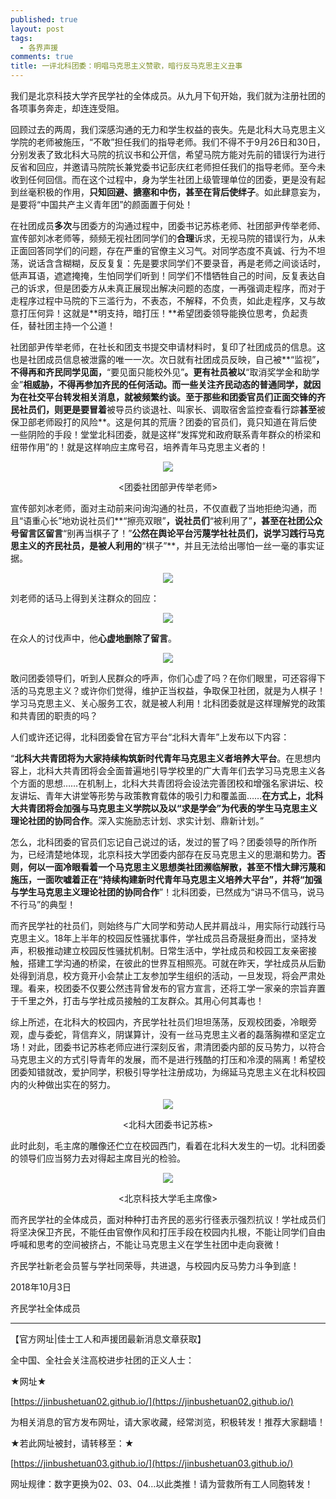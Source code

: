 ```yaml
---
published: true
layout: post
tags:
  - 各界声援
comments: true
title: 一评北科团委：明唱马克思主义赞歌，暗行反马克思主义丑事
---
```


我们是北京科技大学齐民学社的全体成员。从九月下旬开始，我们就为注册社团的各项事务奔走，却连连受阻。

 

回顾过去的两周，我们深感沟通的无力和学生权益的丧失。先是北科大马克思主义学院的老师被施压，“不敢”担任我们的指导老师。我们不得不于9月26日和30日，分别发表了致北科大马院的抗议书和公开信，希望马院方能对先前的错误行为进行反省和回应，并邀请马院院长兼党委书记彭庆红老师担任我们的指导老师。至今未收到任何回信。而在这个过程中，身为学生社团上级管理单位的团委，更是没有起到丝毫积极的作用，**只知回避、搪塞和中伤，甚至在背后使绊子**。如此肆意妄为，是要将“中国共产主义青年团”的颜面置于何处！

 

在社团成员**多次**与团委方的沟通过程中，团委书记苏栋老师、社团部尹传举老师、宣传部刘冰老师等，频频无视社团同学们的**合理**诉求，无视马院的错误行为，从未正面回答同学们的问题，存在严重的官僚主义习气。对同学态度不真诚、行为不坦荡，说话含含糊糊，反反复复：先是要求同学们不要录音，再是老师之间谈话时，低声耳语，遮遮掩掩，生怕同学们听到！同学们不惜牺牲自己的时间，反复表达自己的诉求，但是团委方从未真正展现出解决问题的态度，一再强调走程序，而对于走程序过程中马院的下三滥行为，不表态，不解释，不负责，如此走程序，又与故意打压何异！这就是**明支持，暗打压！**希望团委领导能换位思考，负起责任，替社团主持一个公道！

 

社团部尹传举老师，在社长和团支书提交申请材料时，复印了社团成员的信息。这也是社团成员信息被泄露的唯一一次。次日就有社团成员反映，自己被**“监视”**，不得再和齐民同学见面，**“要见面只能校外见”**。更有社员被以**“取消奖学金和助学金”**相威胁，不得再参加齐民的任何活动。而一些关注齐民动态的普通同学，**就因为在社交平台转发相关消息，就被频繁约谈**。至于那些和团委官员们正面交锋的齐民社员们，则更是要冒着**被导员约谈退社、叫家长、调取宿舍监控查看行踪**甚至**被保卫部老师殴打的风险**。这是何其的荒唐？团委的官员们，竟只知道在背后使一些阴险的手段！堂堂北科团委，就是这样“发挥党和政府联系青年群众的桥梁和纽带作用”的！就是这样响应主席号召，培养青年马克思主义者的！


<p align="center"> <img src="https://api.superbed.cn/pic/5bb45e699dc6d66ebf8955d0"> </p>

<p align="center"> <团委社团部尹传举老师> </p>




宣传部刘冰老师，面对主动前来问询沟通的社员，不仅直截了当地拒绝沟通，而且“语重心长”地劝说社员们**“擦亮双眼”**，说社员们**“被利用了”**，甚至在社团公众号留言区留言**“别再当棋子了！”**公然在舆论平台污蔑学社社员们，说学习践行马克思主义的齐民社员，是被人利用的**“棋子”**，并且无法给出哪怕一丝一毫的事实证据。

<p align="center"> <img src="https://api.superbed.cn/pic/5bb4600e9dc6d66ebf8955d2"> </p>



刘老师的话马上得到关注群众的回应：

<p align="center"> <img src="https://api.superbed.cn/pic/5bb460579dc6d66ebf8955d5"> </p>



在众人的讨伐声中，他**心虚地删除了留言**。

<p align="center"> <img src="https://api.superbed.cn/pic/5bb460879dc6d66ebf8955d6"> </p>


敢问团委领导们，听到人民群众的呼声，你们心虚了吗？在你们眼里，可还容得下活的马克思主义？或许你们觉得，维护正当权益，争取保卫社团，就是为人棋子！学习马克思主义、关心服务工农，就是被人利用！北科团委就是这样理解党的政策和共青团的职责的吗？

 

人们或许还记得，北科团委曾在官方平台“北科大青年”上发布以下内容：

 

“**北科大共青团将为大家持续构筑新时代青年马克思主义者培养大平台**。在思想内容上，北科大共青团将会全面普遍地引导学校里的广大青年们去学习马克思主义各个方面的思想……在机制上，北科大共青团将会设法完善团校和增强名家讲坛、校友讲坛、青年大讲堂等形势与政策教育载体的吸引力和覆盖面……**在方式上，北科大共青团将会加强与马克思主义学院以及以“求是学会”为代表的学生马克思主义理论社团的协同合作**。深入实施励志计划、求实计划、鼎新计划。”

 

怎么，北科团委的官员们忘记自己说过的话，发过的誓了吗？团委领导的所作所为，已经清楚地体现，北京科技大学团委内部存在反马克思主义的思潮和势力。**否则，何以一面冷眼看着一个马克思主义思想类社团濒临解散，甚至不惜大肆污蔑和施压，一面吹嘘着正在“持续构建新时代青年马克思主义培养大平台”，并将“加强与学生马克思主义理论社团的协同合作**”！北科团委，已然成为“讲马不信马，说马不行马”的典型！



而齐民学社的社员们，则始终与广大同学和劳动人民并肩战斗，用实际行动践行马克思主义。18年上半年的校园反性骚扰事件，学社成员吕奇晟挺身而出，坚持发声，积极推动建立校园反性骚扰机制。日常生活中，学社成员和校园工友亲密接触，搭建工学沟通的桥梁，在彼此的世界互相照亮。可就在昨天，学社成员从后勤处得到消息，校方竟开小会禁止工友参加学生组织的活动，一旦发现，将会严肃处理。看来，校团委不仅要公然违背曾发布的官方宣言，还将工学一家亲的宗旨弃置于千里之外，打击与学社成员接触的工友群众。其用心何其毒也！

 

综上所述，在北科大的校园内，齐民学社社员们坦坦荡荡，反观校团委，冷眼旁观，虚与委蛇，背信弃义，阴谋算计，没有一丝马克思主义者的磊落胸襟和坚定立场！对此，团委书记苏栋老师应进行深刻反省，肃清团委内部的反马势力，以符合马克思主义的方式引导青年的发展，而不是进行残酷的打压和冷漠的隔离！希望校团委知错就改，爱护同学，积极引导学社注册成功，为绵延马克思主义在北科校园内的火种做出实在的努力。

<p align="center"> <img src="https://api.superbed.cn/pic/5bb4629f9dc6d66ebf8955da"> </p>


<p align="center"> <北科大团委书记苏栋> </p>

此时此刻，毛主席的雕像还伫立在校园西门，看着在北科大发生的一切。北科团委的领导们应当努力去对得起主席目光的检验。

<p align="center"> <img src="https://api.superbed.cn/pic/5bb462e59dc6d66ebf8955db"> </p>


<p align="center"> <北京科技大学毛主席像> </p>


 

而齐民学社的全体成员，面对种种打击齐民的恶劣行径表示强烈抗议！学社成员们将坚决保卫齐民，不能任由官僚作风和打压手段在校园内扎根，不能让同学们自由呼喊和思考的空间被挤占，不能让马克思主义在学生社团中走向衰微！



齐民学社新老会员誓与学社同荣辱，共进退，与校园内反马势力斗争到底！

 

2018年10月3日

齐民学社全体成员


---
【官方网址|佳士工人和声援团最新消息文章获取】

全中国、全社会关注高校进步社团的正义人士：

★网址★

[https://jinbushetuan02.github.io/](https://jinbushetuan02.github.io/)

为相关消息的官方发布网址，请大家收藏，经常浏览，积极转发！推荐大家翻墙！

★若此网址被封，请转移至：★

[https://jinbushetuan03.github.io/](https://jinbushetuan03.github.io/)

网址规律：数字更换为02、03、04…以此类推！请为营救所有工人同胞转发！




